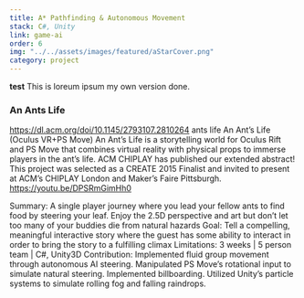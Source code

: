 ```yaml
---
title: A* Pathfinding & Autonomous Movement
stack: C#, Unity
link: game-ai
order: 6
img: "../../assets/images/featured/aStarCover.png"
category: project
---
```


**test** This is loreum ipsum my own version done.

### An Ants Life

https://dl.acm.org/doi/10.1145/2793107.2810264 ants life
An Ant’s Life (Oculus VR+PS Move)
An Ant’s Life is a storytelling world for Oculus Rift and PS Move that combines virtual reality with physical props to immerse players in the ant’s life.
ACM CHIPLAY has published our extended abstract! This project was selected as a CREATE 2015 Finalist and invited to present at ACM’s CHIPLAY London and Maker’s Faire Pittsburgh.
https://youtu.be/DPSRmGimHh0

Summary: A single player journey where you lead your fellow ants to find food by steering your leaf. Enjoy the 2.5D perspective and art but don’t let too many of your buddies die from natural hazards
Goal: Tell a compelling, meaningful interactive story where the guest has some ability to interact in order to bring the story to a fulfilling climax
Limitations: 3 weeks | 5 person team | C#, Unity3D
Contribution: Implemented fluid group movement through autonomous AI steering. Manipulated PS Move’s rotational input to simulate natural steering. Implemented billboarding. Utilized Unity’s particle systems to simulate rolling fog and falling raindrops.
